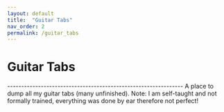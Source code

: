 ```yaml
---
layout: default
title:  "Guitar Tabs"
nav_order: 2
permalink: /guitar_tabs
---
```

<h1>Guitar Tabs</h1>  
---------------------------------------------------------------
A place to dump all my guitar tabs (many unfinished).  
Note: I am self-taught and not formally trained, everything was done by ear therefore not perfect!  